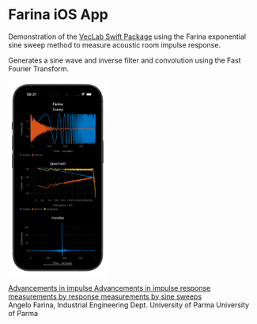 # Farina iOS App

Demonstration of the [VecLab Swift Package](https://github.com/marcuspainter/VecLab) using the Farina exponential sine sweep method to measure acoustic room impulse response.

Generates a sine wave and inverse filter and convolution using the Fast Fourier Transform.

<img src="/FarinaApp.png" alt="drawing" width="200"/>

[Advancements in impulse Advancements in impulse response measurements by response measurements by sine sweeps](http://pcfarina.eng.unipr.it/Public/Presentations/AES122-Farina.pdf)\
Angelo Farina, Industrial Engineering Dept. University of Parma University of Parma

